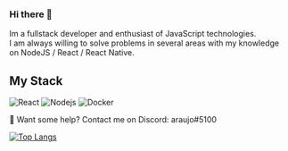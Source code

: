 ### Hi there 👋
Im a fullstack developer and enthusiast of JavaScript technologies.  
I am always willing to solve problems in several areas with my knowledge on NodeJS / React / React Native.

## My Stack

<p>
<img alt="React" src="https://img.shields.io/badge/-React-48CEF7?style=flat-square&logo=React&logoColor=black" />
<img alt="Nodejs" src="https://img.shields.io/badge/-Nodejs-43853d?style=flat-square&logo=Node.js&logoColor=white" />
<img alt="Docker" src="https://img.shields.io/badge/-Docker-46a2f1?style=flat-square&logo=docker&logoColor=white" />
</p>

💬 Want some help? Contact me on Discord: araujo#5100

[![Top Langs](https://github-readme-stats.vercel.app/api?username=araujooj&show_icons=true&theme=radical)](https://github.com/anuraghazra/github-readme-stats)

